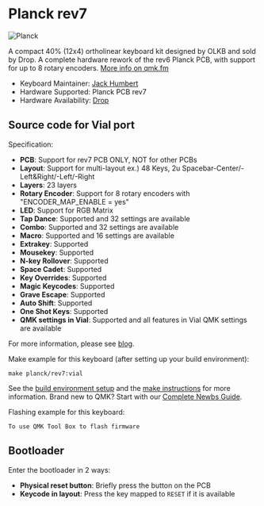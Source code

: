 # Planck rev7

![Planck](https://assets.st-note.com/production/uploads/images/138024849/rectangle_large_type_2_ae8bebd81e6a8477c89120ab45729b98.jpeg?width=2000&height=2000&fit=bounds&quality=85)

A compact 40% (12x4) ortholinear keyboard kit designed by OLKB and sold by Drop. A complete hardware rework of the rev6 Planck PCB, with support for up to 8 rotary encoders. [More info on qmk.fm](http://qmk.fm/planck/)

* Keyboard Maintainer: [Jack Humbert](https://github.com/jackhumbert)
* Hardware Supported: Planck PCB rev7
* Hardware Availability: [Drop](https://drop.com/buy/planck-mechanical-keyboard?mode=guest_open)

## Source code for Vial port

Specification:
* **PCB**: Support for rev7 PCB ONLY, NOT for other PCBs
* **Layout**: Support for multi-layout ex.) 48 Keys, 2u Spacebar-Center/-Left&Right/-Left/-Right
* **Layers**: 23 layers
* **Rotary Encoder**: Support for 8 rotary encoders with "ENCODER_MAP_ENABLE = yes"
* **LED**: Support for RGB Matrix
* **Tap Dance**: Supported and 32 settings are available
* **Combo**: Supported and 32 settings are available
* **Macro**: Supported and 16 settings are available
* **Extrakey**: Supported
* **Mousekey**: Supported
* **N-key Rollover**: Supported
* **Space Cadet**: Supported
* **Key Overrides**: Supported
* **Magic Keycodes**: Supported
* **Grave Escape**: Supported
* **Auto Shift**: Supported
* **One Shot Keys**: Supported
* **QMK settings in Vial**:  Supported and all features in Vial QMK settings are available

For more information, please see [blog](https://note.com/nekoyamaou/n/nef832302f7c5).

Make example for this keyboard (after setting up your build environment):

    make planck/rev7:vial

See the [build environment setup](https://docs.qmk.fm/#/getting_started_build_tools) and the [make instructions](https://docs.qmk.fm/#/getting_started_make_guide) for more information. Brand new to QMK? Start with our [Complete Newbs Guide](https://docs.qmk.fm/#/newbs).

Flashing example for this keyboard:

    To use QMK Tool Box to flash firmware

## Bootloader

Enter the bootloader in 2 ways:

* **Physical reset button**: Briefly press the button on the PCB
* **Keycode in layout**: Press the key mapped to `RESET` if it is available
